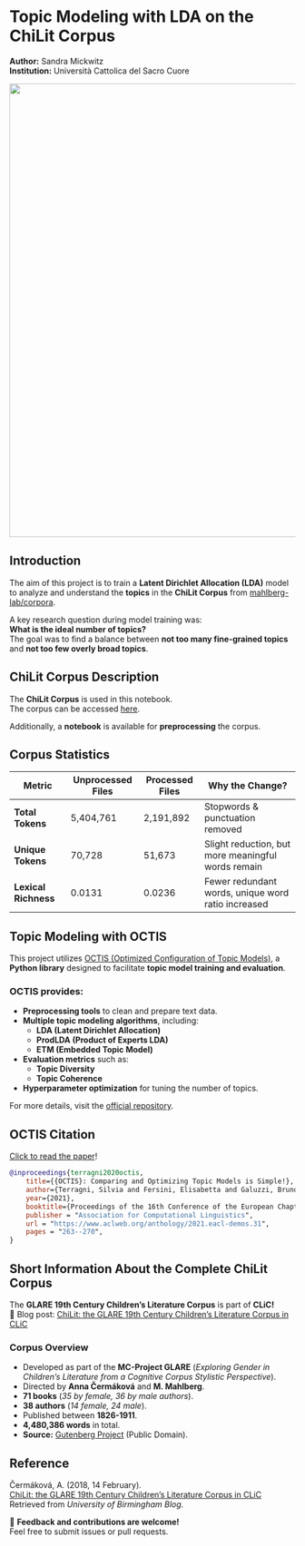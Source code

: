 
# Topic Modeling with LDA on the ChiLit Corpus

**Author:** Sandra Mickwitz  
**Institution:** Università Cattolica del Sacro Cuore    

<p align="center">
   <img src="https://github.com/mahlberg-lab/corpora/blob/master/images/ChiLit_0.4.jpg" width="800">
</p>

## Introduction

The aim of this project is to train a **Latent Dirichlet Allocation (LDA)** model to analyze and understand the **topics** in the **ChiLit Corpus** from [mahlberg-lab/corpora](https://github.com/mahlberg-lab/corpora/tree/a020b2a7153baf8849056be833861ecb3d77e7a1/ChiLit).

A key research question during model training was:  
**What is the ideal number of topics?**  
The goal was to find a balance between **not too many fine-grained topics** and **not too few overly broad topics**.

## ChiLit Corpus Description

The **ChiLit Corpus** is used in this notebook.  
The corpus can be accessed [here](https://github.com/mahlberg-lab/corpora/tree/a020b2a7153baf8849056be833861ecb3d77e7a1/ChiLit).

Additionally, a **notebook** is available for **preprocessing** the corpus.

## Corpus Statistics

| **Metric**                 | **Unprocessed Files** | **Processed Files** | **Why the Change?**                                   |
|---------------------------|-----------------------|---------------------|------------------------------------------------------|
| **Total Tokens**          | 5,404,761             | 2,191,892           | Stopwords & punctuation removed                      |
| **Unique Tokens**         | 70,728                | 51,673              | Slight reduction, but more meaningful words remain   |
| **Lexical Richness**      | 0.0131                | 0.0236              | Fewer redundant words, unique word ratio increased   |

## Topic Modeling with OCTIS

This project utilizes [OCTIS (Optimized Configuration of Topic Models)](https://github.com/MIND-Lab/OCTIS/blob/master/README.rst?plain=1), a **Python library** designed to facilitate **topic model training and evaluation**.

### OCTIS provides:
- **Preprocessing tools** to clean and prepare text data.
- **Multiple topic modeling algorithms**, including:
  - **LDA (Latent Dirichlet Allocation)**
  - **ProdLDA (Product of Experts LDA)**
  - **ETM (Embedded Topic Model)**
- **Evaluation metrics** such as:
  - **Topic Diversity**
  - **Topic Coherence**
- **Hyperparameter optimization** for tuning the number of topics.

For more details, visit the [official repository](https://github.com/MIND-Lab/OCTIS/blob/master/README.rst).

## OCTIS Citation

[Click to read the paper](https://www.aclweb.org/anthology/2021.eacl-demos.31)!

```bibtex
@inproceedings{terragni2020octis,
    title={{OCTIS}: Comparing and Optimizing Topic Models is Simple!},
    author={Terragni, Silvia and Fersini, Elisabetta and Galuzzi, Bruno Giovanni and Tropeano, Pietro and Candelieri, Antonio},
    year={2021},
    booktitle={Proceedings of the 16th Conference of the European Chapter of the Association for Computational Linguistics: System Demonstrations},
    publisher = "Association for Computational Linguistics",
    url = "https://www.aclweb.org/anthology/2021.eacl-demos.31",
    pages = "263--270",
}
```

## Short Information About the Complete ChiLit Corpus

The **GLARE 19th Century Children’s Literature Corpus** is part of **CLiC!**  
📌 Blog post: [ChiLit: the GLARE 19th Century Children’s Literature Corpus in CLiC](https://blog.bham.ac.uk/glareproject/2018/02/14/chilit-the-glare-19th-century-childrens-literature-corpus-in-clic/)

### Corpus Overview
- Developed as part of the **MC-Project GLARE** (*Exploring Gender in Children’s Literature from a Cognitive Corpus Stylistic Perspective*).
- Directed by **Anna Čermáková** and **M. Mahlberg**.
- **71 books** (*35 by female, 36 by male authors*).
- **38 authors** (*14 female, 24 male*).
- Published between **1826-1911**.
- **4,480,386 words** in total.
- **Source:** [Gutenberg Project](https://www.gutenberg.org/) (Public Domain).

## Reference

Čermáková, A. (2018, 14 February).  
[ChiLit: the GLARE 19th Century Children’s Literature Corpus in CLiC](https://blog.bham.ac.uk/glareproject/2018/02/14/chilit-the-glare-19th-century-childrens-literature-corpus-in-clic/)  
Retrieved from *University of Birmingham Blog*.

📢 **Feedback and contributions are welcome!**  
Feel free to submit issues or pull requests.
